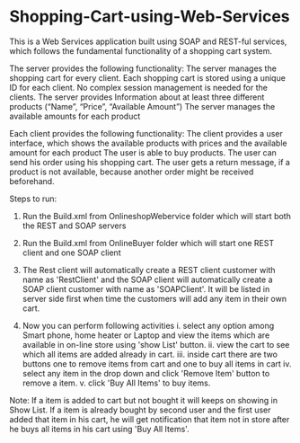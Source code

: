 # Shopping-Cart-using-Web-Services

This is a Web Services application built using SOAP and REST-ful services, which follows the fundamental functionality of a shopping cart system.

The server provides the following functionality:
The server manages the shopping cart for every client. Each shopping cart is stored using a unique ID for each client. No complex session management is needed for the clients.
The server provides Information about at least three different products (“Name”, “Price”, “Available Amount”)
The server manages the available amounts for each product

Each client provides the following functionality:
The client provides a user interface, which shows the available products with prices and the available amount for each product
The user is able to buy products. The user can send his order using his shopping cart.
The user gets a return message, if a product is not available, because another order might be received beforehand.

Steps to run:

1. Run the Build.xml from OnlineshopWebervice folder which will start both the REST and SOAP servers

2. Run the Build.xml from OnlineBuyer folder which will start one REST client and one SOAP client

3. The Rest client will automatically create a REST client customer with name as 'RestClient' and the SOAP client will automatically create a SOAP client customer with name as 'SOAPClient'. It will be listed in server side first when time the customers will add any item in their own cart.

4. Now you can perform following activities 
	i. select any option among Smart phone, home heater or Laptop and view the items which are available in on-line store using 'show List' button.
	ii. view the cart to see which all items are added already in cart.
	iii. inside cart there are two buttons one to remove items from cart and one to buy all items in cart
	iv. select any item in the drop down and click 'Remove Item' button to remove a item.
	v. click 'Buy All Items' to buy items.

Note: If a item is added to cart but not bought it will keeps on showing in Show List.
      If a item is already bought by second user and the first user added that item in his cart, he will
      get notification that item not in store after he buys all items in his cart using 'Buy All Items'.
